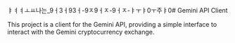 ㅑㅕㅕㅗㅛ나는_9ㅓ3ㅓ93ㅓ-9ㅈ9ㅓㅈ-9ㅓㅈ-ㅑㅜㅑ0ㅜ주ㅑ0# Gemini API Client

This project is a client for the Gemini API, providing a simple interface to interact with the Gemini cryptocurrency exchange.